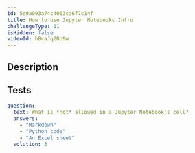 ```yaml
---
id: 5e9a093a74c4063ca6f7c14f
title: How to use Jupyter Notebooks Intro
challengeType: 11
isHidden: false
videoId: h8caJq2Bb9w
---
```


## Description
<section id='description'>
</section>

## Tests
<section id='tests'>

```yml
question:
  text: What is *not* allowed in a Jupyter Notebook's cell?
  answers:
    - "Markdown"
    - "Python code"
    - "An Excel sheet"
  solution: 3
```

</section>

